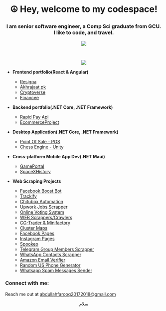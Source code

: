# <p align="center">☮ Hey, welcome to my codespace!</p>

### <p align="center">I am senior software engineer, a Comp Sci graduate from GCU. I like to code, and travel.</p>

<a align="center"><p align="center">![](https://komarev.com/ghpvc/?username=FierceCoder212)</p></a>
<br/>

<!-- <b>My GitHub Stats</b> -->

<!--
<a href="http://www.github.com/abdi-z"><img src="https://github-readme-stats.vercel.app/api?username=FierceCoder212&show_icons=true&hide=&count_private=true&title_color=6366f1&text_color=a855f7&icon_color=ec4899&bg_color=0f172a&hide_border=true&show_icons=true" alt="FierceCoder212's GitHub stats" /></a>
 -->

<!-- <a href="https://github.com/FierceCoder212" align="right"><img src="https://github-readme-stats.vercel.app/api/top-langs/?username=FierceCoder212&langs_count=10&title_color=6366f1&text_color=a855f7&icon_color=ec4899&bg_color=0f172a&hide_border=true&locale=en&custom_title=Top%20%Languages" alt="Top Languages" /></a> -->

<p align="center"><a href="http://www.github.com/FierceCoder212"><img src="https://github-readme-streak-stats.herokuapp.com/?user=FierceCoder212&stroke=a855f7&background=0f172a&ring=6366f1&fire=6366f1&currStreakNum=a855f7&currStreakLabel=6366f1&sideNums=a855f7&sideLabels=a855f7&dates=a855f7&hide_border=true" /></a></p>

- <b>Frontend portfolio(React & Angular)</b>

  - [Resigna](https://github.com/FierceCoder212/Resigna)
  - [Akhrajaat.pk](https://github.com/FierceCoder212/Akhrajaat.pk)
  - [Cryptoverse](https://github.com/FierceCoder212/Cryptoverse)
  - [Financee](https://github.com/FierceCoder212/Financee)

- <b>Backend portfolio(.NET Core, .NET Framework)</b>

  - [Rapid Pay Api](https://github.com/FierceCoder212/RapidPay)
  - [EcommerceProject](https://github.com/FierceCoder212/nopCommerce)

- <b>Desktop Application(.NET Core, .NET Framework)</b>

  - [Point Of Sale - POS](https://github.com/FierceCoder212/POS-C-sharp-.Net)
  - [Chess Engine - Unity](https://github.com/FierceCoder212/Chess-Engine-Unity-C-)

- <b>Cross-platform Mobile App Dev(.NET Maui)</b>

  - [GamePortal](https://github.com/FierceCoder212/GamePortal)
  - [SpaceXHistory](https://github.com/FierceCoder212/SpaceXHistory)

- <b>Web Scraping Projects</b>
  - [Facebook Boost Bot](https://github.com/FierceCoder212/Facebook-BoostBot-Python)
  - [Trackify](https://github.com/FierceCoder212/Trackify-Python)
  - [Chitubox Automation](https://github.com/FierceCoder212/Chitbox-Automation-Python)
  - [Upwork Jobs Scrapper](https://github.com/FierceCoder212/Upwork-Jobs-Scrapper-Selenium)
  - [Online Voting System](https://github.com/FierceCoder212/Online-Voting-System)
  - [WEB Scrappers/Crawlers](https://github.com/FierceCoder212/Web_Scrappers-Selenium)
  - [CG-Trader & Minifactory](https://github.com/FierceCoder212/Web_Scrappers-Selenium/tree/main/3D_Printer_Web_Scraping)
  - [Cluster Maps](https://github.com/FierceCoder212/Web_Scrappers-Selenium/tree/main/Cluster%20Maps%20Scrapper)
  - [Facebook Pages](https://github.com/FierceCoder212/Web_Scrappers-Selenium/tree/main/Facebook%20Pages%20Scrapper)
  - [Instagram Pages](https://github.com/FierceCoder212/Web_Scrappers-Selenium/tree/main/Instagram%20Pages%20Scrapper)
  - [Spookeo](https://github.com/FierceCoder212/Web_Scrappers-Selenium/tree/main/Spookeo%20Scrapper)
  - [Telegram Group Members Scrapper](https://github.com/FierceCoder212/Web_Scrappers-Selenium/tree/main/Telegram%20Group%20Members%20Scrapper)
  - [WhatsApp Contacts Scrapper](https://github.com/FierceCoder212/Web_Scrappers-Selenium/tree/main/WhatsAppContactsScrapper)
  - [Amazon Email Verifier](https://github.com/FierceCoder212/Web_Scrappers-Selenium/tree/main/Amazon%20Email%20Verifier)
  - [Random US Phone Generator](https://github.com/FierceCoder212/Web_Scrappers-Selenium/tree/main/Random%20US%20Phone%20Generator)
  - [Whatsapp Spam Messages Sender](https://github.com/FierceCoder212/Web_Scrappers-Selenium/tree/main/Whatsapp%20Spam%20Messages)

### Connect with me:

Reach me out at [abdullahfarooq20172018@gmail.com](mailto:abdullahfarooq20172018@gmail.com?subject=Got%20an%20opportunity%20for%20you)

<p align="center">
 سلام
</p>
